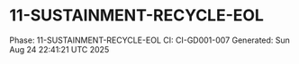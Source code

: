# 11-SUSTAINMENT-RECYCLE-EOL
Phase: 11-SUSTAINMENT-RECYCLE-EOL
CI: CI-GD001-007
Generated: Sun Aug 24 22:41:21 UTC 2025
